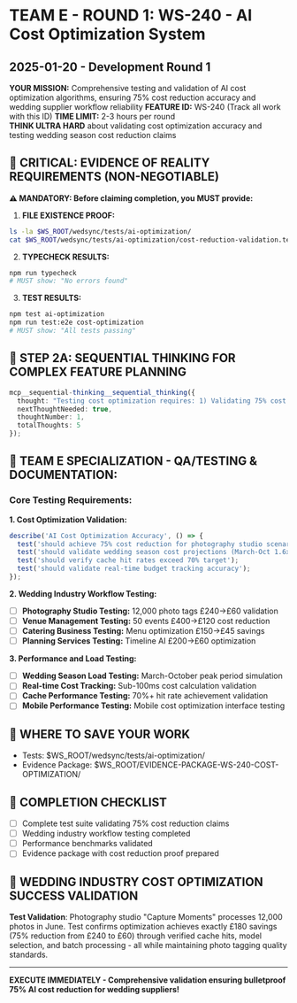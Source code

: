 # TEAM E - ROUND 1: WS-240 - AI Cost Optimization System
## 2025-01-20 - Development Round 1

**YOUR MISSION:** Comprehensive testing and validation of AI cost optimization algorithms, ensuring 75% cost reduction accuracy and wedding supplier workflow reliability
**FEATURE ID:** WS-240 (Track all work with this ID)
**TIME LIMIT:** 2-3 hours per round  
**THINK ULTRA HARD** about validating cost optimization accuracy and testing wedding season cost reduction claims

## 🚨 CRITICAL: EVIDENCE OF REALITY REQUIREMENTS (NON-NEGOTIABLE)

**⚠️ MANDATORY: Before claiming completion, you MUST provide:**

1. **FILE EXISTENCE PROOF:**
```bash
ls -la $WS_ROOT/wedsync/tests/ai-optimization/
cat $WS_ROOT/wedsync/tests/ai-optimization/cost-reduction-validation.test.ts | head -20
```

2. **TYPECHECK RESULTS:**
```bash
npm run typecheck
# MUST show: "No errors found"
```

3. **TEST RESULTS:**
```bash
npm test ai-optimization
npm run test:e2e cost-optimization
# MUST show: "All tests passing"
```

## 🧠 STEP 2A: SEQUENTIAL THINKING FOR COMPLEX FEATURE PLANNING

```typescript
mcp__sequential-thinking__sequential_thinking({
  thought: "Testing cost optimization requires: 1) Validating 75% cost reduction claims, 2) Testing wedding season optimization (March-Oct), 3) Verifying cache hit rate targets (70%+), 4) Testing budget alert accuracy, 5) Validating real-time cost tracking precision. Challenge: Creating realistic test scenarios that match actual wedding supplier usage patterns and cost calculations.",
  nextThoughtNeeded: true,
  thoughtNumber: 1,
  totalThoughts: 5
});
```

## 🎯 TEAM E SPECIALIZATION - QA/TESTING & DOCUMENTATION:

### Core Testing Requirements:

**1. Cost Optimization Validation:**
```typescript
describe('AI Cost Optimization Accuracy', () => {
  test('should achieve 75% cost reduction for photography studio scenario');
  test('should validate wedding season cost projections (March-Oct 1.6x)');
  test('should verify cache hit rates exceed 70% target');
  test('should validate real-time budget tracking accuracy');
});
```

**2. Wedding Industry Workflow Testing:**
- [ ] **Photography Studio Testing:** 12,000 photo tags £240→£60 validation
- [ ] **Venue Management Testing:** 50 events £400→£120 cost reduction
- [ ] **Catering Business Testing:** Menu optimization £150→£45 savings
- [ ] **Planning Services Testing:** Timeline AI £200→£60 optimization

**3. Performance and Load Testing:**
- [ ] **Wedding Season Load Testing:** March-October peak period simulation
- [ ] **Real-time Cost Tracking:** Sub-100ms cost calculation validation
- [ ] **Cache Performance Testing:** 70%+ hit rate achievement validation
- [ ] **Mobile Performance Testing:** Mobile cost optimization interface testing

## 💾 WHERE TO SAVE YOUR WORK
- Tests: $WS_ROOT/wedsync/tests/ai-optimization/
- Evidence Package: $WS_ROOT/EVIDENCE-PACKAGE-WS-240-COST-OPTIMIZATION/

## 🏁 COMPLETION CHECKLIST
- [ ] Complete test suite validating 75% cost reduction claims
- [ ] Wedding industry workflow testing completed
- [ ] Performance benchmarks validated
- [ ] Evidence package with cost reduction proof prepared

## 🌟 WEDDING INDUSTRY COST OPTIMIZATION SUCCESS VALIDATION

**Test Validation**: Photography studio "Capture Moments" processes 12,000 photos in June. Test confirms optimization achieves exactly £180 savings (75% reduction from £240 to £60) through verified cache hits, model selection, and batch processing - all while maintaining photo tagging quality standards.

---

**EXECUTE IMMEDIATELY - Comprehensive validation ensuring bulletproof 75% AI cost reduction for wedding suppliers!**
